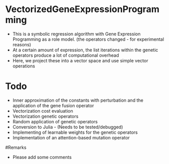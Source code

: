 # VectorizedGeneExpressionProgramming
- This is a symbolic regression algorithm with Gene Expression Programming as a role model. (the operators changed - for experimental reasons)
- At a certain amount of expression, the list iterations within the genetic operators produce a lot of computational overhead
- Here, we project these into a vector space and use simple vector operations

# Todo 
- Inner approximation of the constants with perturbation and the application of the gene fusion operator
- Vectorization cost evaluation
- Vectorization genetic operators
- Random application of genetic operators
- Conversion to Julia - (Needs to be tested/debugged)
- Implementing of learnable weights for the genetic operators
- Implementation of an attention-based mutation operator

#Remarks
- Please add some comments

